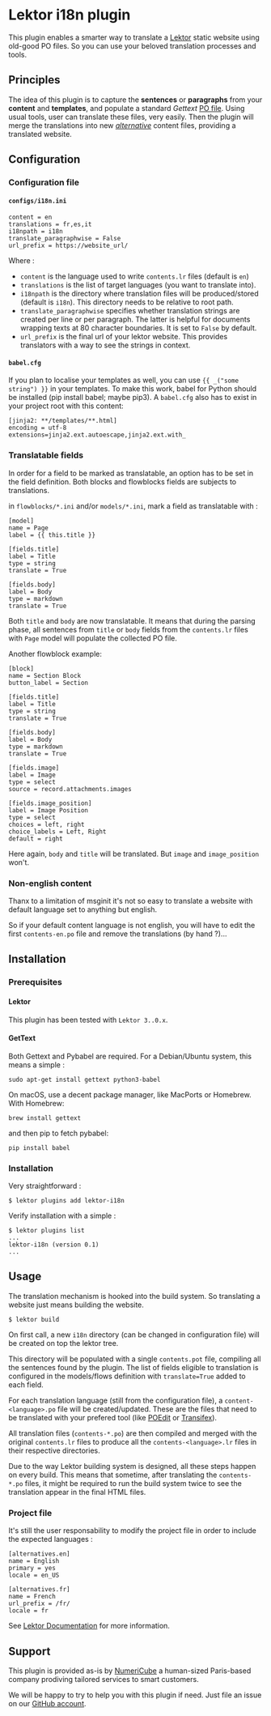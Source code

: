 # Lektor i18n plugin

This plugin enables a smarter way to translate a [Lektor](http://getlektor.com) static website using old-good PO files. So you can use your beloved translation processes and tools.

## Principles

The idea of this plugin is to capture the **sentences** or **paragraphs** from your **content** and **templates**, and populate a standard *Gettext* [PO file](https://www.gnu.org/software/gettext/manual/html_node/PO-Files.html). Using usual tools, user can translate these files, very easily. Then the plugin will merge the translations into new [_alternative_](https://www.getlektor.com/docs/content/alts/) content files, providing a translated website.

## Configuration

### Configuration file

#### `configs/i18n.ini`

    content = en
    translations = fr,es,it
    i18npath = i18n
    translate_paragraphwise = False
    url_prefix = https://website_url/


Where :

* `content` is the language used to write `contents.lr` files (default is `en`)
* `translations` is the list of target languages (you want to translate into).
* `i18npath` is the directory where translation files will be produced/stored (default is `i18n`). This directory needs to be relative to root path.
* `translate_paragraphwise` specifies whether translation strings are created per line or per paragraph. The latter is helpful for documents wrapping texts at 80 character boundaries. It is set to `False` by default.
* `url_prefix` is the final url of your lektor website. This provides translators with a way to see the strings in context.

#### `babel.cfg`

If you plan to localise your templates as well, you can use
`{{ _("some string") }}` in your templates. To make this work, babel for Python should be installed (pip install babel; maybe pip3). A `babel.cfg` also has to exist in your project root with this content:

    [jinja2: **/templates/**.html]
    encoding = utf-8
    extensions=jinja2.ext.autoescape,jinja2.ext.with_

### Translatable fields

In order for a field to be marked as translatable, an option has to be set in the field definition. Both blocks and flowblocks fields are subjects to translations.

in `flowblocks/*.ini` and/or `models/*.ini`, mark a field as translatable with :

    [model]
    name = Page
    label = {{ this.title }}

    [fields.title]
    label = Title
    type = string
    translate = True

    [fields.body]
    label = Body
    type = markdown
    translate = True

Both `title` and `body` are now translatable. It means that during the parsing phase, all sentences from `title` or `body` fields from the `contents.lr` files with `Page` model will populate the collected PO file.

Another flowblock example:

    [block]
    name = Section Block
    button_label = Section

    [fields.title]
    label = Title
    type = string
    translate = True

    [fields.body]
    label = Body
    type = markdown
    translate = True

    [fields.image]
    label = Image
    type = select
    source = record.attachments.images

    [fields.image_position]
    label = Image Position
    type = select
    choices = left, right
    choice_labels = Left, Right
    default = right

Here again, `body` and `title` will be translated. But `image` and `image_position` won't.

### Non-english content

Thanx to a limitation of msginit it's not so easy to translate a website with default language set to anything but english.

So if your default content language is not english, you will have to edit the first `contents-en.po` file and remove the translations (by hand ?)...

## Installation

### Prerequisites

#### Lektor

This plugin has been tested with `Lektor 3..0.x`.

#### GetText

Both Gettext and Pybabel are required.  For a Debian/Ubuntu system, this means a simple :

    sudo apt-get install gettext python3-babel

On macOS, use a decent package manager, like MacPorts or Homebrew. With Homebrew:

    brew install gettext

and then pip to fetch pybabel:

    pip install babel

### Installation

Very straightforward :

    $ lektor plugins add lektor-i18n

Verify installation with a simple :

    $ lektor plugins list
    ...
    lektor-i18n (version 0.1)
    ...

## Usage

The translation mechanism is hooked into the build system. So translating a website just means building the website.

    $ lektor build

On first call, a new `i18n` directory (can be changed in configuration file) will be created on top the lektor tree.

This directory will be populated with a single `contents.pot` file, compiling all the sentences found by the plugin. The list of fields eligible to translation is configured in the models/flows definition with `translate=True` added to each field.

For each translation language (still from the configuration file), a `content-<language>.po` file will be created/updated. These are the files that need to be translated with your prefered tool (like [POEdit](http://poedit.net) or [Transifex](http://transifex.com)).

All translation files (`contents-*.po`) are then compiled and merged with the original `contents.lr` files to produce all the `contents-<language>.lr` files in their respective directories.

Due to the way Lektor building system is designed, all these steps happen on every build. This means that sometime, after translating the `contents-*.po` files, it might be required to run the build system twice to see the translation appear in the final HTML files.

### Project file

It's still the user responsability to modify the project file in order to include the expected languages :

    [alternatives.en]
    name = English
    primary = yes
    locale = en_US

    [alternatives.fr]
    name = French
    url_prefix = /fr/
    locale = fr

See [Lektor Documentation](https://www.getlektor.com/docs/content/alts/) for more information.

## Support

This plugin is provided as-is by [NumeriCube](http://numericube.com) a human-sized Paris-based company prodiving tailored services to smart customers.

We will be happy to try to help you with this plugin if need. Just file an issue on our [GitHub account](https://gihub.com/numericube/lektor-i18n-plugin/).

